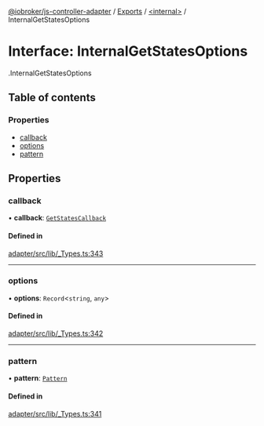[@iobroker/js-controller-adapter](../README.md) / [Exports](../modules.md) / [<internal\>](../modules/internal_.md) / InternalGetStatesOptions

# Interface: InternalGetStatesOptions

[<internal>](../modules/internal_.md).InternalGetStatesOptions

## Table of contents

### Properties

- [callback](internal_.InternalGetStatesOptions.md#callback)
- [options](internal_.InternalGetStatesOptions.md#options)
- [pattern](internal_.InternalGetStatesOptions.md#pattern)

## Properties

### callback

• **callback**: [`GetStatesCallback`](../modules/internal_.md#getstatescallback)

#### Defined in

[adapter/src/lib/_Types.ts:343](https://github.com/ioBroker/ioBroker.js-controller/blob/d762c690/packages/adapter/src/lib/_Types.ts#L343)

___

### options

• **options**: `Record`<`string`, `any`\>

#### Defined in

[adapter/src/lib/_Types.ts:342](https://github.com/ioBroker/ioBroker.js-controller/blob/d762c690/packages/adapter/src/lib/_Types.ts#L342)

___

### pattern

• **pattern**: [`Pattern`](../modules/internal_.md#pattern)

#### Defined in

[adapter/src/lib/_Types.ts:341](https://github.com/ioBroker/ioBroker.js-controller/blob/d762c690/packages/adapter/src/lib/_Types.ts#L341)

